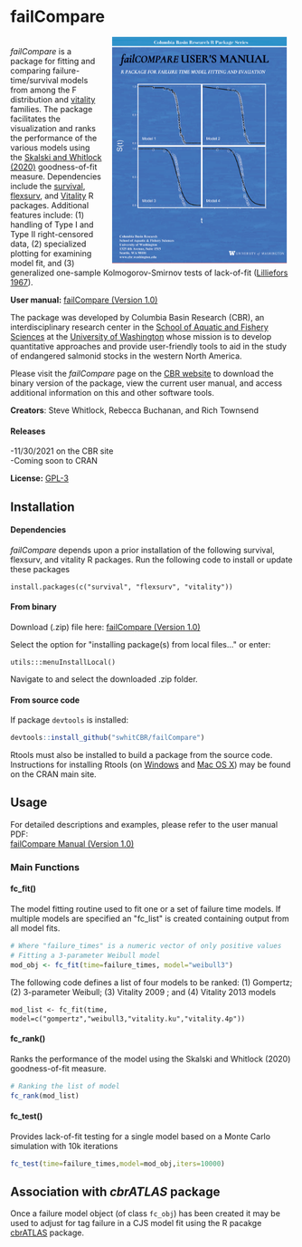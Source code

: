 
# failCompare  
<img src="man/figures/failCompare manual thumbnail.png" align="right" height="400" hspace="15" />  <br>
*failCompare* is a package for fitting and comparing failure-time/survival models from among the F distribution and [vitality](http://www.cbr.washington.edu/analysis/vitality) families. The package facilitates the visualization and ranks the performance of the various models using the [Skalski and Whitlock (2020)]((http://animalbiotelemetry.biomedcentral.com/articles/10.1186/s40317-020-00213-z)) goodness-of-fit measure. Dependencies include the [survival](https://cran.r-project.org/web/packages/survival/index.html), [flexsurv](https://cran.r-project.org/web/packages/flexsurv/index.html), and [Vitality](https://cran.r-project.org/web/packages/vitality/index.html) R packages. Additional features include: (1) handling of Type I and Type II right-censored data, (2) specialized plotting for examining model fit, and (3) generalized one-sample Kolmogorov-Smirnov tests of lack-of-fit ([Lilliefors 1967](https://www.tandfonline.com/doi/abs/10.1080/01621459.1967.10482916)).

**User manual:**
[failCompare (Version 1.0)](http://www.cbr.washington.edu/analysis/apps/failcompare)

The package was developed by Columbia Basin Research (CBR), an interdisciplinary research center in the [School of Aquatic and Fishery Sciences](http://www.fish.washington.edu/index.html) at the [University of Washington](http://www.washington.edu/) whose mission is to develop quantitative approaches and provide user-friendly tools to aid in the study of endangered salmonid stocks in the western North America.

Please visit the *failCompare* page on the [CBR website](http://www.cbr.washington.edu/analysis/apps/failcompare) to download the binary version of the package, view the current user manual, and access additional information on this and other software tools.

**Creators**: Steve Whitlock, Rebecca Buchanan, and Rich Townsend

#### Releases
-11/30/2021 on the CBR site <br>
-Coming soon to CRAN

**License:** [GPL-3](https://cran.r-project.org/web/licenses/GPL-3)


## Installation

#### Dependencies
*failCompare* depends upon a prior installation of the following survival, flexsurv, and vitality R packages.
Run the following code to install or update these packages
```
install.packages(c("survival", "flexsurv", "vitality"))
```

#### From binary 
Download (.zip) file here: 
[failCompare (Version 1.0)](http://www.cbr.washington.edu/sites/default/files/manuals/failCompare%20User%20Manual_0.pdf)

Select the option for "installing package(s) from local files..." or enter:
```
utils:::menuInstallLocal()
```
Navigate to and select the downloaded .zip folder.

#### From source code

If package `devtools` is installed:
```r
devtools::install_github("swhitCBR/failCompare")
```
Rtools must also be installed to build a package from the source code. Instructions for installing Rtools (on [Windows](https://cran.r-project.org/bin/windows/Rtools/) and [Mac OS X](https://cran.r-project.org/bin/macosx/tools/)) may be found on the CRAN main site.

## Usage

For detailed descriptions and examples, please refer to the user manual PDF: <br>
[failCompare Manual (Version 1.0)](http://www.cbr.washington.edu/sites/default/files/manuals/failCompare%20User%20Manual.pdf)


### Main Functions

#### fc_fit()
The model fitting routine used to fit one or a set of failure time models. If multiple models are specified an "fc_list" is created containing output from all model fits.

```r
# Where "failure_times" is a numeric vector of only positive values
# Fitting a 3-parameter Weibull model
mod_obj <- fc_fit(time=failure_times, model="weibull3")
```
The following code defines a list of four models to be ranked: (1) Gompertz; (2) 3-parameter Weibull; (3) Vitality 2009 ; and (4) Vitality 2013 models
```
mod_list <- fc_fit(time, model=c("gompertz","weibull3,"vitality.ku","vitality.4p"))

```
#### fc_rank()
Ranks the performance of the model using the Skalski and Whitlock (2020) goodness-of-fit measure.

```r
# Ranking the list of model
fc_rank(mod_list)
```

#### fc_test()
Provides lack-of-fit testing for a single model based on a Monte Carlo simulation with 10k iterations
```r
fc_test(time=failure_times,model=mod_obj,iters=10000)
```
## Association with *cbrATLAS* package

Once a failure model object (of class `fc_obj`) has been created it may be used to adjust for tag failure in a CJS model fit using the R pacakge [cbrATLAS](https://github.com/Columbia-Basin-Research-West/ATLAS) package. 

